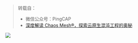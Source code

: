 > 转载自：
> - 微信公众号：PingCAP
> - [深度解读 Chaos Mesh®，探索云原生混沌工程的奥秘](https://mp.weixin.qq.com/s/lszirCFOO1w76CbygOPXAQ)

![](https://tva1.sinaimg.cn/large/008i3skNly1grhkllq4krj30u0b1jhdz.jpg)